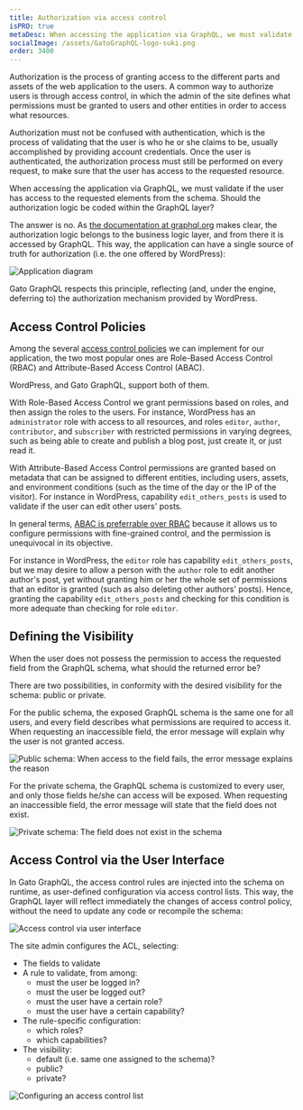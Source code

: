 ```yaml
---
title: Authorization via access control
isPRO: true
metaDesc: When accessing the application via GraphQL, we must validate if the user has access to the requested elements from the schema. Should the authorization logic be coded within the GraphQL layer?
socialImage: /assets/GatoGraphQL-logo-suki.png
order: 3400
---
```


Authorization is the process of granting access to the different parts and assets of the web application to the users. A common way to authorize users is through access control, in which the admin of the site defines what permissions must be granted to users and other entities in order to access what resources.

Authorization must not be confused with authentication, which is the process of validating that the user is who he or she claims to be, usually accomplished by providing account credentials. Once the user is authenticated, the authorization process must still be performed on every request, to make sure that the user has access to the requested resource.

When accessing the application via GraphQL, we must validate if the user has access to the requested elements from the schema. Should the authorization logic be coded within the GraphQL layer?

The answer is no. As [the documentation at graphql.org](https://graphql.org/learn/authorization/) makes clear, the authorization logic belongs to the business logic layer, and from there it is accessed by GraphQL. This way, the application can have a single source of truth for authorization (i.e. the one offered by WordPress):

![Application diagram](/assets/guides/downstream/recipes/app-diagram.png "Application diagram")

Gato GraphQL respects this principle, reflecting (and, under the engine, deferring to) the authorization mechanism provided by WordPress.

## Access Control Policies

Among the several [access control policies](https://cheatsheetseries.owasp.org/cheatsheets/Access_Control_Cheat_Sheet.html#what-is-access-control) we can implement for our application, the two most popular ones are Role-Based Access Control (RBAC) and Attribute-Based Access Control (ABAC).

WordPress, and Gato GraphQL, support both of them.

With Role-Based Access Control we grant permissions based on roles, and then assign the roles to the users. For instance, WordPress has an `administrator` role with access to all resources, and roles `editor`, `author`, `contributor`, and `subscriber` with restricted permissions in varying degrees, such as being able to create and publish a blog post, just create it, or just read it.

With Attribute-Based Access Control permissions are granted based on metadata that can be assigned to different entities, including users, assets, and environment conditions (such as the time of the day or the IP of the visitor). For instance in WordPress, capability `edit_others_posts` is used to validate if the user can edit other users' posts.

In general terms, [ABAC is preferrable over RBAC](https://cheatsheetseries.owasp.org/cheatsheets/Authorization_Cheat_Sheet.html#prefer-feature-and-attribute-based-access-control-over-rbac) because it allows us to configure permissions with fine-grained control, and the permission is unequivocal in its objective.

For instance in WordPress, the `editor` role has capability `edit_others_posts`, but we may desire to allow a person with the `author` role to edit another author's post, yet without granting him or her the whole set of permissions that an editor is granted (such as also deleting other authors' posts). Hence, granting the capability `edit_others_posts` and checking for this condition is more adequate than checking for role `editor`.

## Defining the Visibility

When the user does not possess the permission to access the requested field from the GraphQL schema, what should the returned error be?

There are two possibilities, in conformity with the desired visibility for the schema: public or private.

For the public schema, the exposed GraphQL schema is the same one for all users, and every field describes what permissions are required to access it. When requesting an inaccessible field, the error message will explain why the user is not granted access.

![Public schema: When access to the field fails, the error message explains the reason](/assets/guides/downstream/recipes/public-schema-error.png "Public schema: When access to the field fails, the error message explains the reason")

For the private schema, the GraphQL schema is customized to every user, and only those fields he/she can access will be exposed. When requesting an inaccessible field, the error message will state that the field does not exist.

![Private schema: The field does not exist in the schema](/assets/guides/downstream/recipes/private-schema-error.png "Private schema: The field does not exist in the schema")

## Access Control via the User Interface

In Gato GraphQL, the access control rules are injected into the schema on runtime, as user-defined configuration via access control lists. This way, the GraphQL layer will reflect immediately the changes of access control policy, without the need to update any code or recompile the schema:

![Access control via user interface](/assets/guides/upstream-pro/access-control-list.png "Access control via user interface")

The site admin configures the ACL, selecting:

- The fields to validate
- A rule to validate, from among:
  - must the user be logged in?
  - must the user be logged out?
  - must the user have a certain role?
  - must the user have a certain capability?
- The rule-specific configuration:
  - which roles?
  - which capabilities?
- The visibility:
  - default (i.e. same one assigned to the schema)?
  - public?
  - private?

![Configuring an access control list](/assets/guides/upstream-pro/access-control.gif "Configuring an access control list")
